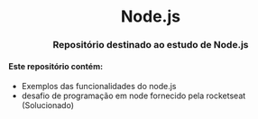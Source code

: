 <h1 align="center"> Node.js</h1>
<h3 align="center">Repositório destinado ao estudo de Node.js</h3>

<h4>Este repositório contém:</h4>


- Exemplos das funcionalidades do node.js
- desafio de programação em node fornecido pela rocketseat (Solucionado)
